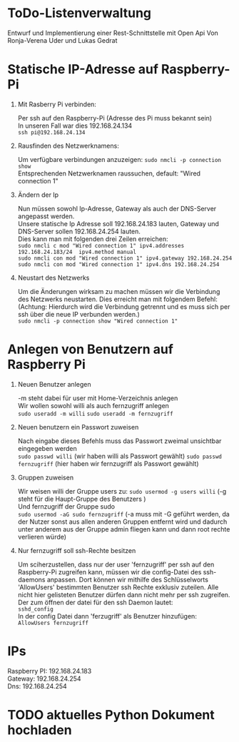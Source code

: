 # ToDo-Listenverwaltung
Entwurf und Implementierung einer Rest-Schnittstelle mit Open Api
Von Ronja-Verena Uder und Lukas Gedrat
# Statische IP-Adresse auf Raspberry-Pi
1. Mit Rasberry Pi verbinden:

   Per ssh auf den Raspberry-Pi (Adresse des Pi muss bekannt sein)     
   In unseren Fall war dies 192.168.24.134  
   `ssh pi@192.168.24.134`  
2. Rausfinden des Netzwerknamens:  

   Um verfügbare verbindungen anzuzeigen: `sudo nmcli -p connection show`  
   Entsprechenden Netzwerknamen raussuchen, default: "Wired connection 1"  
3. Ändern der Ip 

   Nun müssen sowohl Ip-Adresse, Gateway als auch der DNS-Server angepasst werden.  
   Unsere statische Ip Adresse soll 192.168.24.183 lauten, Gateway und DNS-Server sollen 192.168.24.254 lauten.  
   Dies kann man mit folgenden drei Zeilen erreichen:  
   `sudo nmcli c mod "Wired connection 1" ipv4.addresses 192.168.24.183/24  ipv4.method manual`  
   `sudo nmcli con mod "Wired connection 1" ipv4.gateway 192.168.24.254`  
   `sudo nmcli con mod "Wired connection 1" ipv4.dns 192.168.24.254`  
4. Neustart des Netzwerks  

   Um die Änderungen wirksam zu machen müssen wir die Verbindung des Netzwerks neustarten.
   Dies erreicht man mit folgendem Befehl: (Achtung: Hierdurch wird die Verbindung getrennt und es muss sich per ssh über die neue IP verbunden werden.)  
   `sudo nmcli -p connection show "Wired connection 1"`

# Anlegen von Benutzern auf Raspberry Pi  
1. Neuen Benutzer anlegen  

   -m steht dabei  für user mit Home-Verzeichnis anlegen  
   Wir wollen sowohl willi als auch fernzugriff anlegen  
   `sudo useradd -m willi`
   `sudo useradd -m fernzugriff`
2. Neuen benutzern ein Passwort zuweisen 

   Nach eingabe dieses Befehls muss das Passwort zweimal unsichtbar eingegeben werden  
   `sudo passwd willi` (wir haben willi als Passwort gewählt)
   `sudo passwd fernzugriff` (hier haben wir fernzugriff als Passwort gewählt)
3. Gruppen zuweisen 

   Wir weisen willi der Gruppe users zu:
   `sudo usermod -g users willi` (-g steht für die Haupt-Gruppe des Benutzers )  
   Und fernzugriff der Gruppe sudo  
   `sudo usermod -aG sudo fernzugriff` (-a muss mit -G geführt werden, da der Nutzer sonst aus allen anderen Gruppen entfernt wird und dadurch unter anderem aus der Gruppe admin fliegen kann und dann root rechte verlieren würde)  
4. Nur fernzugriff soll ssh-Rechte besitzen  

   Um sciherzustellen, dass nur der user 'fernzugriff' per ssh auf den Raspberry-Pi zugreifen kann, müssen wir die config-Datei des ssh-daemons anpassen. Dort können wir mithilfe des Schlüsselworts 'AllowUsers' bestimmten Benutzer ssh Rechte exklusiv zuteilen. Alle nicht hier gelisteten Benutzer dürfen dann nicht mehr per ssh zugreifen.  
   Der zum öffnen der datei für den ssh Daemon lautet:  
   `sshd_config`  
   In der config Datei dann 'ferzugriff' als Benutzer hinzufügen:  
   `AllowUsers fernzugriff`  

# IPs 
Raspberry PI: 192.168.24.183  
Gateway: 192.168.24.254  
Dns: 192.168.24.254  
# TODO aktuelles Python Dokument hochladen

